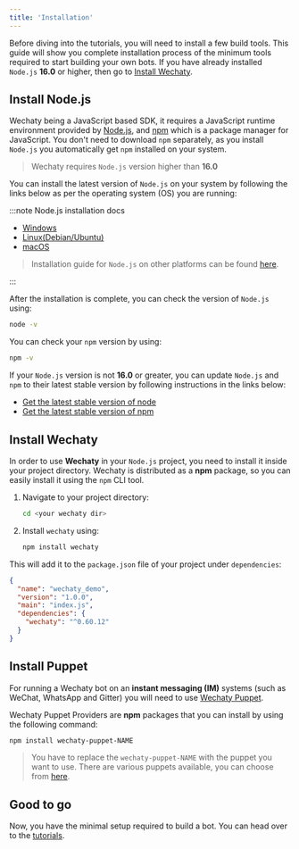 ```yaml
---
title: 'Installation'
---
```


Before diving into the tutorials, you will need to install a few build tools. This guide will show you complete installation process of the minimum tools required to start building your own bots. If you have already installed `Node.js` **16.0** or higher, then go to [Install Wechaty](#install-wechaty).

## Install Node.js

Wechaty being a JavaScript based SDK, it requires a JavaScript runtime environment provided by [Node.js](https://nodejs.org/), and [npm](https://www.npmjs.com/) which is a package manager for JavaScript. You don't need to download `npm` separately, as you install `Node.js` you automatically get `npm` installed on your system.

> Wechaty requires `Node.js` version higher than **16.0**

You can install the latest version of `Node.js` on your system by following the links below as per the operating system (OS) you are running:

:::note Node.js installation docs

* [Windows](https://nodejs.org/en/download/package-manager/#windows)
* [Linux\(Debian/Ubuntu\)](https://nodejs.org/en/download/package-manager/#debian-and-ubuntu-based-linux-distributions)
* [macOS](https://nodejs.org/en/download/package-manager/#macos)

> Installation guide for `Node.js` on other platforms can be found [here](https://nodejs.org/en/download/package-manager/).

:::

After the installation is complete, you can check the version of `Node.js` using:

```sh
node -v
```

You can check your `npm` version by using:

```sh
npm -v
```

If your `Node.js` version is not **16.0** or greater, you can update `Node.js` and `npm` to their latest stable version by following instructions in the links below:

* [Get the latest stable version of node](https://docs.npmjs.com/try-the-latest-stable-version-of-node)
* [Get the latest stable version of npm](https://docs.npmjs.com/try-the-latest-stable-version-of-npm)

## Install Wechaty

In order to use **Wechaty** in your `Node.js` project, you need to install it inside your project directory. Wechaty is distributed as a **npm** package, so you can easily install it using the `npm` CLI tool.

1. Navigate to your project directory:

   ```sh
   cd <your wechaty dir>
   ```

2. Install `wechaty` using:

   ```sh
   npm install wechaty
   ```

This will add it to the `package.json` file of your project under `dependencies`:

```json
{
  "name": "wechaty_demo",
  "version": "1.0.0",
  "main": "index.js",
  "dependencies": {
    "wechaty": "^0.60.12"
  }
}
```

## Install Puppet

For running a Wechaty bot on an **instant messaging (IM)** systems (such as WeChat, WhatsApp and Gitter) you will need to use [Wechaty Puppet](https://github.com/wechaty/wechaty-puppet).

Wechaty Puppet Providers are **npm** packages that you can install by using the following command:

```sh
npm install wechaty-puppet-NAME
```

> You have to replace the `wechaty-puppet-NAME` with the puppet you want to use. There are various puppets available, you can choose from [here](./puppet-providers/overview.mdx).

## Good to go

Now, you have the minimal setup required to build a bot. You can head over to the [tutorials](./../getting-started/running-locally.mdx).
